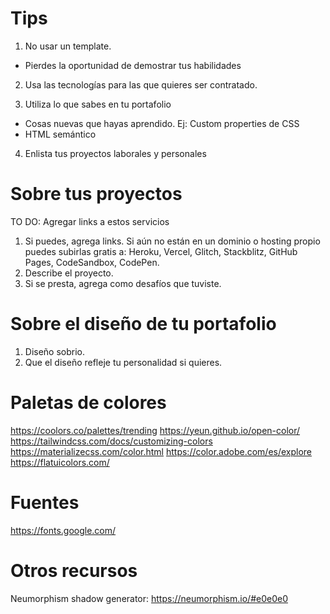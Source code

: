 # Tips 

1. No usar un template.

* Pierdes la oportunidad de demostrar tus habilidades

2. Usa las tecnologías para las que quieres ser contratado.

3. Utiliza lo que sabes en tu portafolio
  * Cosas nuevas que hayas aprendido. Ej: Custom properties de CSS
  * HTML semántico

4. Enlista tus proyectos laborales y personales

# Sobre tus proyectos

TO DO: Agregar links a estos servicios

1. Si puedes, agrega links. Si aún no están en un dominio o hosting propio puedes subirlas gratis a: Heroku, Vercel, Glitch, Stackblitz, GitHub Pages, CodeSandbox, CodePen.
2. Describe el proyecto.
3. Si se presta, agrega como desafíos que tuviste.


# Sobre el diseño de tu portafolio

1. Diseño sobrio.
2. Que el diseño refleje tu personalidad si quieres.

# Paletas de colores

https://coolors.co/palettes/trending
https://yeun.github.io/open-color/
https://tailwindcss.com/docs/customizing-colors
https://materializecss.com/color.html
https://color.adobe.com/es/explore
https://flatuicolors.com/

# Fuentes
https://fonts.google.com/

# Otros recursos
Neumorphism shadow generator:
https://neumorphism.io/#e0e0e0
